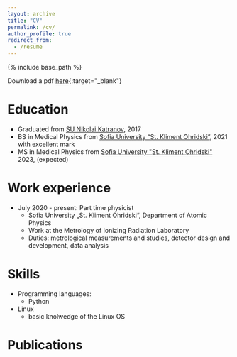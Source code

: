 ```yaml
---
layout: archive
title: "CV"
permalink: /cv/
author_profile: true
redirect_from:
  - /resume
---
```


{% include base_path %}


<!-- <iframe src="../files/CV_Vladislav_Todorov.pdf" width="100%" height="500" frameborder="no" border="0" marginwidth="0" marginheight="0"></iframe> -->

Download a pdf [here](../files/CV_Vladislav_Todorov.pdf){:target="\_blank"}


Education
======
* Graduated from [SU Nikolai Katranov](http://katranov.com/), 2017
* BS in Medical Physics from [Sofia University “St. Kliment Ohridski”](https://www.uni-sofia.bg/index.php/eng), 2021 with excellent mark
* MS in Medical Physics from [Sofia University "St. Kliment Ohridski"](https://www.uni-sofia.bg/index.php/eng) 2023, (expected)

Work experience
======
* July 2020 - present: Part time physicist
  * Sofia University „St. Kliment Ohridski“, Department of Atomic Physics
  * Work at the Metrology of Ionizing Radiation Laboratory
  * Duties: metrological measurements and studies, detector design and development, data analysis

Skills
======
* Programming languages:
  * Python 
* Linux 
  * basic knolwedge of the Linux OS

Publications
======
<!--  <ul>{% for post in site.publications %}
    {% include archive-single-cv.html %}
  {% endfor %}</ul> -->
